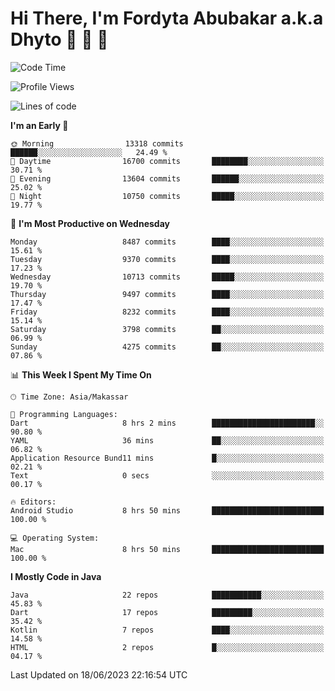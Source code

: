 # Hi There, I'm Fordyta Abubakar a.k.a Dhyto 👋 👋 👋 

<!--
**DhytoDev/dhytodev** is a ✨ _special_ ✨ repository because its `README.md` (this file) appears on your GitHub profile.

Here are some ideas to get you started:

- 🔭 I’m currently working on ...
- 🌱 I’m currently learning ...
- 👯 I’m looking to collaborate on ...
- 🤔 I’m looking for help with ...
- 💬 Ask me about ...
- 📫 How to reach me: ...
- 😄 Pronouns: ...
- ⚡ Fun fact: ...
-->

<!--START_SECTION:waka-->
![Code Time](http://img.shields.io/badge/Code%20Time-1%2C941%20hrs%2040%20mins-blue)

![Profile Views](http://img.shields.io/badge/Profile%20Views-0-blue)

![Lines of code](https://img.shields.io/badge/From%20Hello%20World%20I%27ve%20Written-6.8%20million%20lines%20of%20code-blue)

**I'm an Early 🐤** 

```text
🌞 Morning                13318 commits       ██████░░░░░░░░░░░░░░░░░░░   24.49 % 
🌆 Daytime                16700 commits       ████████░░░░░░░░░░░░░░░░░   30.71 % 
🌃 Evening                13604 commits       ██████░░░░░░░░░░░░░░░░░░░   25.02 % 
🌙 Night                  10750 commits       █████░░░░░░░░░░░░░░░░░░░░   19.77 % 
```
📅 **I'm Most Productive on Wednesday** 

```text
Monday                   8487 commits        ████░░░░░░░░░░░░░░░░░░░░░   15.61 % 
Tuesday                  9370 commits        ████░░░░░░░░░░░░░░░░░░░░░   17.23 % 
Wednesday                10713 commits       █████░░░░░░░░░░░░░░░░░░░░   19.70 % 
Thursday                 9497 commits        ████░░░░░░░░░░░░░░░░░░░░░   17.47 % 
Friday                   8232 commits        ████░░░░░░░░░░░░░░░░░░░░░   15.14 % 
Saturday                 3798 commits        ██░░░░░░░░░░░░░░░░░░░░░░░   06.99 % 
Sunday                   4275 commits        ██░░░░░░░░░░░░░░░░░░░░░░░   07.86 % 
```


📊 **This Week I Spent My Time On** 

```text
🕑︎ Time Zone: Asia/Makassar

💬 Programming Languages: 
Dart                     8 hrs 2 mins        ███████████████████████░░   90.80 % 
YAML                     36 mins             ██░░░░░░░░░░░░░░░░░░░░░░░   06.82 % 
Application Resource Bund11 mins             █░░░░░░░░░░░░░░░░░░░░░░░░   02.21 % 
Text                     0 secs              ░░░░░░░░░░░░░░░░░░░░░░░░░   00.17 % 

🔥 Editors: 
Android Studio           8 hrs 50 mins       █████████████████████████   100.00 % 

💻 Operating System: 
Mac                      8 hrs 50 mins       █████████████████████████   100.00 % 
```

**I Mostly Code in Java** 

```text
Java                     22 repos            ███████████░░░░░░░░░░░░░░   45.83 % 
Dart                     17 repos            █████████░░░░░░░░░░░░░░░░   35.42 % 
Kotlin                   7 repos             ████░░░░░░░░░░░░░░░░░░░░░   14.58 % 
HTML                     2 repos             █░░░░░░░░░░░░░░░░░░░░░░░░   04.17 % 
```




 Last Updated on 18/06/2023 22:16:54 UTC
<!--END_SECTION:waka-->
